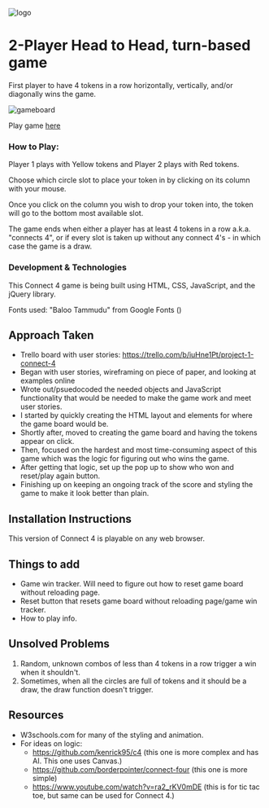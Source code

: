 ![logo](https://i.imgur.com/YjIiOM5.png)

# 2-Player Head to Head, turn-based game
First player to have 4 tokens in a row horizontally, vertically, and/or diagonally wins the game. 

![gameboard](https://i.imgur.com/E5r9ZeD.png)

Play game [here](https://andrewavina.github.io/project1-game-connect4/)

### How to Play:
Player 1 plays with Yellow tokens and Player 2 plays with Red tokens.

Choose which circle slot to place your token in by clicking on its column with your mouse. 

Once you click on the column you wish to drop your token into, the token will go to the bottom most available slot. 

The game ends when either a player has at least 4 tokens in a row a.k.a. "connects 4", or if every slot is taken up without any connect 4's - in which case the game is a draw. 


### Development & Technologies

This Connect 4 game is being built using HTML, CSS, JavaScript, and the jQuery library.

Fonts used: "Baloo Tammudu" from Google Fonts (<link href="https://fonts.googleapis.com/css?family=Baloo+Tammudu" rel="stylesheet">)


## Approach Taken
- Trello board with user stories: https://trello.com/b/iuHne1Pt/project-1-connect-4
- Began with user stories, wireframing on piece of paper, and looking at examples online
- Wrote out/psuedocoded the needed objects and JavaScript functionality that would be needed to make the game work and meet user stories.
- I started by quickly creating the HTML layout and elements for where the game board would be.
- Shortly after, moved to creating the game board and having the tokens appear on click.
- Then, focused on the hardest and most time-consuming aspect of this game which was the logic for figuring out who wins the game. 
- After getting that logic, set up the pop up to show who won and reset/play again button.
- Finishing up on keeping an ongoing track of the score and styling the game to make it look better than plain.


## Installation Instructions
This version of Connect 4 is playable on any web browser. 

## Things to add
- Game win tracker. Will need to figure out how to reset game board without reloading page. 
- Reset button that resets game board without reloading page/game win tracker.
- How to play info.

## Unsolved Problems
1. Random, unknown combos of less than 4 tokens in a row trigger a win when it shouldn't.
2. Sometimes, when all the circles are full of tokens and it should be a draw, the draw function doesn't trigger. 

## Resources
- W3schools.com for many of the styling and animation.
- For ideas on logic:
  - https://github.com/kenrick95/c4 (this one is more complex and has AI. This one uses Canvas.)
  - https://github.com/borderpointer/connect-four (this one is more simple)
  - https://www.youtube.com/watch?v=ra2_rKV0mDE (this is for tic tac toe, but same can be used for Connect 4.)

